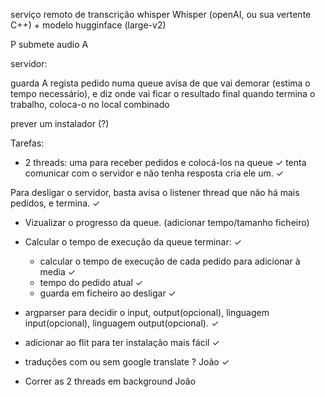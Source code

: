 serviço remoto de transcrição whisper
Whisper (openAI, ou sua vertente C++) + modelo hugginface (large-v2)

P submete audio A

servidor:

guarda A
regista pedido numa queue
avisa de que vai demorar (estima o tempo necessário), e diz onde vai ficar o resultado final
quando termina o trabalho, coloca-o no local combinado

prever um instalador (?)

Tarefas:

- 2 threads:
uma para receber pedidos e colocá-los na queue ✓
tenta comunicar com o servidor e não tenha resposta cria ele um. ✓

Para desligar o servidor, basta avisa o listener thread que não há mais pedidos, e termina. ✓

- Vizualizar o progresso da queue. (adicionar tempo/tamanho ficheiro)

- Calcular o tempo de execução da queue terminar: ✓
    - calcular o tempo de execução de cada pedido para adicionar à media ✓
    - tempo do pedido atual ✓
    - guarda em ficheiro ao desligar ✓

- argparser para decidir o input, output(opcional), linguagem input(opcional), linguagem output(opcional). ✓

- adicionar ao flit para ter instalação mais fácil ✓

- traduções com ou sem google translate ? João  ✓

- Correr as 2 threads em background João 
